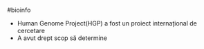 #bioinfo 
- Human Genome Project(HGP) a fost un proiect internațional de cercetare
- A avut drept scop să determine